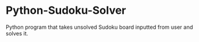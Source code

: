 # Python-Sudoku-Solver
Python program that takes unsolved Sudoku board inputted from user and solves it.
